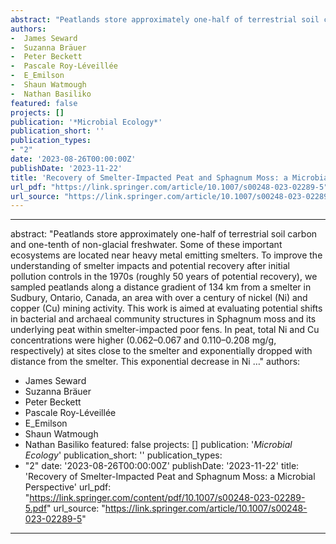 ```yaml
--- 
abstract: "Peatlands store approximately one-half of terrestrial soil carbon and one-tenth of non-glacial freshwater. Some of these important ecosystems are located near heavy metal emitting smelters. To improve the understanding of smelter impacts and potential recovery after initial pollution controls in the 1970s (roughly 50 years of potential recovery), we sampled peatlands along a distance gradient of 134 km from a smelter in Sudbury, Ontario, Canada, an area with over a century of nickel (Ni) and copper (Cu) mining activity. This work is aimed at evaluating potential shifts in bacterial and archaeal community structures in Sphagnum moss and its underlying peat within smelter-impacted poor fens. In peat, total Ni and Cu concentrations were higher (0.062–0.067 and 0.110–0.208 mg/g, respectively) at sites close to the smelter and exponentially dropped with distance from the smelter. This exponential decrease in Ni …"
authors: 
-  James Seward
-  Suzanna Bräuer
-  Peter Beckett
-  Pascale Roy-Léveillée
-  E_Emilson
-  Shaun Watmough
-  Nathan Basiliko
featured: false
projects: []
publication: '*Microbial Ecology*'
publication_short: ''
publication_types:
- "2"
date: '2023-08-26T00:00:00Z'
publishDate: '2023-11-22'
title: 'Recovery of Smelter-Impacted Peat and Sphagnum Moss: a Microbial Perspective'
url_pdf: "https://link.springer.com/article/10.1007/s00248-023-02289-5"
url_source: "https://link.springer.com/article/10.1007/s00248-023-02289-5"
--- 
```



--- 
abstract: "Peatlands store approximately one-half of terrestrial soil carbon and one-tenth of non-glacial freshwater. Some of these important ecosystems are located near heavy metal emitting smelters. To improve the understanding of smelter impacts and potential recovery after initial pollution controls in the 1970s (roughly 50 years of potential recovery), we sampled peatlands along a distance gradient of 134 km from a smelter in Sudbury, Ontario, Canada, an area with over a century of nickel (Ni) and copper (Cu) mining activity. This work is aimed at evaluating potential shifts in bacterial and archaeal community structures in Sphagnum moss and its underlying peat within smelter-impacted poor fens. In peat, total Ni and Cu concentrations were higher (0.062–0.067 and 0.110–0.208 mg/g, respectively) at sites close to the smelter and exponentially dropped with distance from the smelter. This exponential decrease in Ni …"
authors: 
-  James Seward
-  Suzanna Bräuer
-  Peter Beckett
-  Pascale Roy-Léveillée
-  E_Emilson
-  Shaun Watmough
-  Nathan Basiliko
featured: false
projects: []
publication: '*Microbial Ecology*'
publication_short: ''
publication_types:
- "2"
date: '2023-08-26T00:00:00Z'
publishDate: '2023-11-22'
title: 'Recovery of Smelter-Impacted Peat and Sphagnum Moss: a Microbial Perspective'
url_pdf: "https://link.springer.com/content/pdf/10.1007/s00248-023-02289-5.pdf"
url_source: "https://link.springer.com/article/10.1007/s00248-023-02289-5"
--- 


